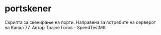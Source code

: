 # portskener
Скрипта за скенирање на порти. Направена за потребите на серверот на Канал 77.
Автор Трајче Гогов - SpeedTestMK
